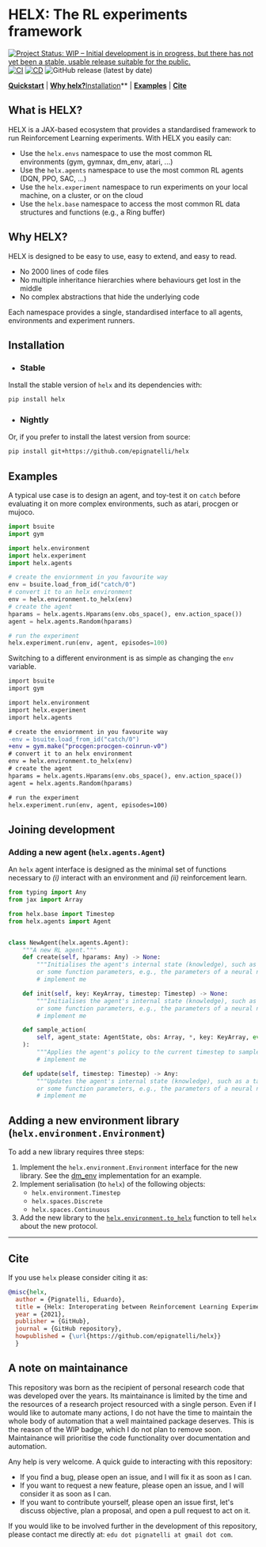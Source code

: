 # HELX: The RL experiments framework

[![Project Status: WIP – Initial development is in progress, but there has not yet been a stable, usable release suitable for the public.](https://www.repostatus.org/badges/latest/wip.svg)](https://www.repostatus.org/#wip)
[![CI](https://github.com/epignatelli/helx/actions/workflows/CI.yml/badge.svg)](https://github.com/epignatelli/helx/actions/workflows/CI.yml)
[![CD](https://github.com/epignatelli/helx/actions/workflows/CD.yml/badge.svg)](https://github.com/epignatelli/helx/actions/workflows/CD.yml)
![GitHub release (latest by date)](https://img.shields.io/github/v/release/epignatelli/helx?color=%23216477&label=Release)

**[Quickstart](#what-is-helx)** | **[Why helx?](#why-helx)**[Installation](#installation)** | **[Examples](#examples)** | **[Cite](#cite)**

## What is HELX?

HELX is a JAX-based ecosystem that provides a standardised framework to run Reinforcement Learning experiments.
With HELX you easily can:
- Use the `helx.envs` namespace to use the most common RL environments (gym, gymnax, dm_env, atari, ...)
- Use the `helx.agents` namespace to use the most common RL agents (DQN, PPO, SAC, ...)
- Use the `helx.experiment` namespace to run experiments on your local machine, on a cluster, or on the cloud
- Use the `helx.base` namespace to access the most common RL data structures and functions (e.g., a Ring buffer)

## Why HELX?
HELX is designed to be easy to use, easy to extend, and easy to read.
- No 2000 lines of code files
- No multiple inheritance hierarchies where behaviours get lost in the middle
- No complex abstractions that hide the underlying code

Each namespace provides a single, standardised interface to all agents, environments and experiment runners.


## Installation

- ### Stable
Install the stable version of `helx` and its dependencies with:
```bash
pip install helx
```

- ### Nightly
Or, if you prefer to install the latest version from source:
```bash
pip install git+https://github.com/epignatelli/helx
```



## Examples

A typical use case is to design an agent, and toy-test it on `catch` before evaluating it on more complex environments, such as atari, procgen or mujoco.

```python
import bsuite
import gym

import helx.environment
import helx.experiment
import helx.agents

# create the enviornment in you favourite way
env = bsuite.load_from_id("catch/0")
# convert it to an helx environment
env = helx.environment.to_helx(env)
# create the agent
hparams = helx.agents.Hparams(env.obs_space(), env.action_space())
agent = helx.agents.Random(hparams)

# run the experiment
helx.experiment.run(env, agent, episodes=100)
```


Switching to a different environment is as simple as changing the `env` variable.


```diff
import bsuite
import gym

import helx.environment
import helx.experiment
import helx.agents

# create the enviornment in you favourite way
-env = bsuite.load_from_id("catch/0")
+env = gym.make("procgen:procgen-coinrun-v0")
# convert it to an helx environment
env = helx.environment.to_helx(env)
# create the agent
hparams = helx.agents.Hparams(env.obs_space(), env.action_space())
agent = helx.agents.Random(hparams)

# run the experiment
helx.experiment.run(env, agent, episodes=100)
```



## Joining development

### Adding a new agent (`helx.agents.Agent`)

An `helx` agent interface is designed as the minimal set of functions necessary to *(i)* interact with an environment and *(ii)* reinforcement learn.

```python
from typing import Any
from jax import Array

from helx.base import Timestep
from helx.agents import Agent


class NewAgent(helx.agents.Agent):
    """A new RL agent."""
    def create(self, hparams: Any) -> None:
        """Initialises the agent's internal state (knowledge), such as a table,
        or some function parameters, e.g., the parameters of a neural network."""
        # implement me

    def init(self, key: KeyArray, timestep: Timestep) -> None:
        """Initialises the agent's internal state (knowledge), such as a table,
        or some function parameters, e.g., the parameters of a neural network."""
        # implement me

    def sample_action(
        self, agent_state: AgentState, obs: Array, *, key: KeyArray, eval: bool = False
    ):
        """Applies the agent's policy to the current timestep to sample an action."""
        # implement me

    def update(self, timestep: Timestep) -> Any:
        """Updates the agent's internal state (knowledge), such as a table,
        or some function parameters, e.g., the parameters of a neural network."""
        # implement me
```


## Adding a new environment library (`helx.environment.Environment`)

To add a new library requires three steps:
1. Implement the `helx.environment.Environment` interface for the new library.
See the [dm_env](helx/environment/dm_env.py) implementation for an example.
1. Implement serialisation (to `helx`) of the following objects:
    - `helx.environment.Timestep`
    - `helx.spaces.Discrete`
    - `helx.spaces.Continuous`
2. Add the new library to the [`helx.environment.to_helx`](helx/environment/interop.py#L16) function to tell `helx` about the new protocol.

---
## Cite
If you use `helx` please consider citing it as:

```bibtex
@misc{helx,
  author = {Pignatelli, Eduardo},
  title = {Helx: Interoperating between Reinforcement Learning Experimental Protocols},
  year = {2021},
  publisher = {GitHub},
  journal = {GitHub repository},
  howpublished = {\url{https://github.com/epignatelli/helx}}
  }
```


## A note on maintainance
This repository was born as the recipient of personal research code that was developed over the years.
Its maintainance is limited by the time and the resources of a research project resourced with a single person.
Even if I would like to automate many actions, I do not have the time to maintain the whole body of automation that a well maintained package deserves.
This is the reason of the WIP badge, which I do not plan to remove soon.
Maintainance will prioritise the code functionality over documentation and automation.

Any help is very welcome.
A quick guide to interacting with this repository:
- If you find a bug, please open an issue, and I will fix it as soon as I can.
- If you want to request a new feature, please open an issue, and I will consider it as soon as I can.
- If you want to contribute yourself, please open an issue first, let's discuss objective, plan a proposal, and open a pull request to act on it.

If you would like to be involved further in the development of this repository, please contact me directly at: `edu dot pignatelli at gmail dot com`.
